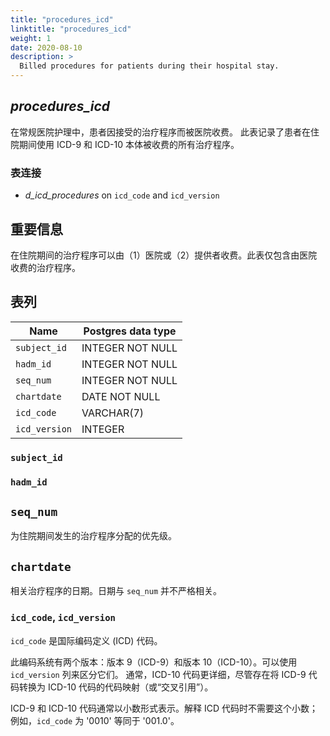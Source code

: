```yaml
---
title: "procedures_icd"
linktitle: "procedures_icd"
weight: 1
date: 2020-08-10
description: >
  Billed procedures for patients during their hospital stay.
---
```


## *procedures_icd*

在常规医院护理中，患者因接受的治疗程序而被医院收费。
此表记录了患者在住院期间使用 ICD-9 和 ICD-10 本体被收费的所有治疗程序。

### 表连接

* *d_icd_procedures* on `icd_code` and `icd_version`

## 重要信息


在住院期间的治疗程序可以由（1）医院或（2）提供者收费。此表仅包含由医院收费的治疗程序。

## 表列

| Name          | Postgres data type |
|---------------|--------------------|
| `subject_id`  | INTEGER NOT NULL   |
| `hadm_id`     | INTEGER NOT NULL   |
| `seq_num`     | INTEGER NOT NULL   |
| `chartdate`   | DATE NOT NULL      |
| `icd_code`    | VARCHAR(7)         |
| `icd_version` | INTEGER            |

### `subject_id`

### `hadm_id`

## `seq_num`

为住院期间发生的治疗程序分配的优先级。

## `chartdate`

相关治疗程序的日期。日期与 `seq_num` 并不严格相关。

### `icd_code`, `icd_version`


`icd_code` 是国际编码定义 (ICD) 代码。

此编码系统有两个版本：版本 9（ICD-9）和版本 10（ICD-10）。可以使用 `icd_version` 列来区分它们。
通常，ICD-10 代码更详细，尽管存在将 ICD-9 代码转换为 ICD-10 代码的代码映射（或“交叉引用”）。

ICD-9 和 ICD-10 代码通常以小数形式表示。解释 ICD 代码时不需要这个小数；例如，`icd_code` 为 '0010' 等同于 '001.0'。

